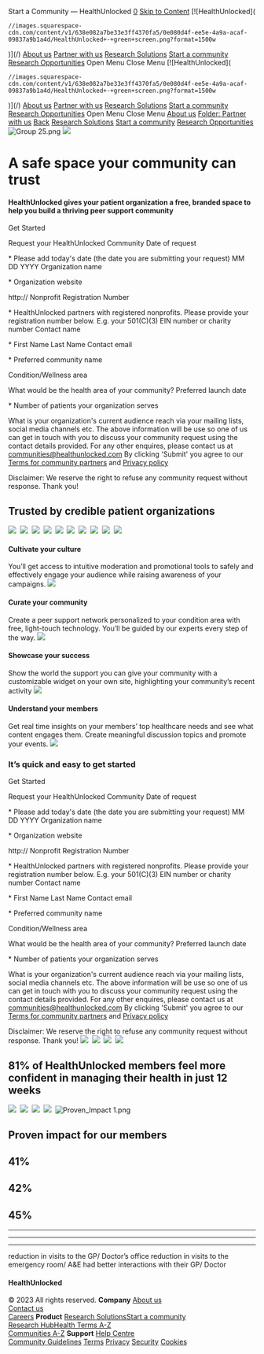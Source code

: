 
Start a Community — HealthUnlocked
[0](/cart)
[Skip to Content](#page) 
[![HealthUnlocked](
  
    //images.squarespace-cdn.com/content/v1/638e082a7be33e3ff4370fa5/0e080d4f-ee5e-4a9a-acaf-09837a9b1a4d/HealthUnlocked+-+green+screen.png?format=1500w
  
)](/)
[About us](/) 
[Partner with us](/partner-with-us) 
[Research Solutions](/research-solutions)
[Start a community](/start-a-community)
[Research Opportunities](/research-opportunities) 
Open Menu
Close Menu
[![HealthUnlocked](
  
    //images.squarespace-cdn.com/content/v1/638e082a7be33e3ff4370fa5/0e080d4f-ee5e-4a9a-acaf-09837a9b1a4d/HealthUnlocked+-+green+screen.png?format=1500w
  
)](/)
[About us](/) 
[Partner with us](/partner-with-us) 
[Research Solutions](/research-solutions)
[Start a community](/start-a-community)
[Research Opportunities](/research-opportunities) 
Open Menu
Close Menu
[About us](/)
[Folder:
Partner with us](/partner-with-us)
[Back](/)
[Research Solutions](/research-solutions)
[Start a community](/start-a-community)
[Research Opportunities](/research-opportunities)
![Group 25.png]()
![](https://images.squarespace-cdn.com/content/v1/638e082a7be33e3ff4370fa5/1f5ccd0d-4688-45ea-ab99-bce21f5728e5/header_colour_background_images+1.png)
![]()
# A safe space your community can trust
#### HealthUnlocked gives your patient organization a free, branded space to help you build a thriving peer support community
 
 Get Started
 
 
Request your HealthUnlocked Community
 Date of request
 
 \*
Please add today's date (the date you are submitting your request)
MM
DD
YYYY
 Organization name
 
 \*
 Organization website
 
 
http://
 Nonprofit Registration Number
 
 \*
HealthUnlocked partners with registered nonprofits. Please provide your registration number below.
E.g. your 501(C)(3) EIN number or charity number
 Contact name
 
 \*
First Name
Last Name
 Contact email
 
 \*
 Preferred community name
 
 
 Condition/Wellness area
 
 
What would be the health area of your community?
 Preferred launch date
 
 \*
 Number of patients your organization serves
 
 
What is your organization's current audience reach via your mailing lists, social media channels etc.
The above information will be use so one of us can get in touch with you to discuss your community request using the contact details provided. For any other enquires, please contact us at communities@healthunlocked.com
By clicking 'Submit' you agree to our [Terms for community partners](https://healthunlocked.com/policies/communities/terms) and [Privacy policy](https://healthunlocked.com/policies/privacy)  
  
Disclaimer: We reserve the right to refuse any community request without response.
Thank you!
## Trusted by credible patient organizations
![](https://images.squarespace-cdn.com/content/v1/638e082a7be33e3ff4370fa5/393eb6ec-053b-4bee-9b32-e829f6f3af10/green_sq_c25k_logo.png)
![]()
![](https://images.squarespace-cdn.com/content/v1/638e082a7be33e3ff4370fa5/400d21b1-f237-464e-87c3-285d5c222c07/Symbol-NHS.jpg)
![]()
![](https://images.squarespace-cdn.com/content/v1/638e082a7be33e3ff4370fa5/ed581671-5624-4219-962b-dcdbef5e2eb0/Layer+7.png)
![]()
![](https://images.squarespace-cdn.com/content/v1/638e082a7be33e3ff4370fa5/efe9557a-71a5-4abc-aef9-ecdde83244c7/British+Heart+Foundatio.png)
![]()
![](https://images.squarespace-cdn.com/content/v1/638e082a7be33e3ff4370fa5/b1a311dc-1cd2-482e-aa99-d3ad2cd0900d/unnamed.jpeg)
![]()
![](https://images.squarespace-cdn.com/content/v1/638e082a7be33e3ff4370fa5/f7173651-15fd-4aa7-bcd8-12c8401a1c61/Layer+2.png)
![]()
![](https://images.squarespace-cdn.com/content/v1/638e082a7be33e3ff4370fa5/a1e506ed-a73c-4e83-a5c8-17ee50ecd49c/auk.png)
![]()
![](https://images.squarespace-cdn.com/content/v1/638e082a7be33e3ff4370fa5/9f28d3ac-3e5e-49e0-a367-135248ecb3b7/7cd52b1ae1894b427fe416a3e5ec853f0dc4bd20-1000x439.png)
![]()
![](https://images.squarespace-cdn.com/content/v1/638e082a7be33e3ff4370fa5/de524db8-e9a3-44dd-8814-bd6b627adb17/British-Liver-Trust-Logo.png)
![]()
![](https://images.squarespace-cdn.com/content/v1/638e082a7be33e3ff4370fa5/19f09b4b-abb6-49b6-8a8f-3b905957dd7a/Layer+4.png)
![]()
#### 
#### Cultivate your culture
You’ll get access to intuitive moderation and promotional tools to safely and effectively engage your audience while raising awareness of your campaigns.
![](https://images.squarespace-cdn.com/content/v1/638e082a7be33e3ff4370fa5/ddd0b459-268d-4983-8db8-2a36a3c2f960/6.png)
![]()
#### 
#### Curate your community
Create a peer support network personalized to your condition area with free, light-touch technology. You’ll be guided by our experts every step of the way.
![](https://images.squarespace-cdn.com/content/v1/638e082a7be33e3ff4370fa5/8c2f1f23-fed9-4807-86c9-a712dfe8fb2f/7.png)
![]()
#### 
#### Showcase your success
Show the world the support you can give your community with a customizable widget on your own site, highlighting your community’s recent activity
![](https://images.squarespace-cdn.com/content/v1/638e082a7be33e3ff4370fa5/2ffe333f-ef39-4cf6-ade0-2a78d7123e44/8.png)
![]()
#### 
#### Understand your members
Get real time insights on your members’ top healthcare needs and see what content engages them. Create meaningful discussion topics and promote your events.
![](https://images.squarespace-cdn.com/content/v1/638e082a7be33e3ff4370fa5/fe20e8d0-1e49-4ffb-a49f-73c2411ae4ae/9.png)
![]()
### It’s quick and easy to get started
 
 Get Started
 
 
Request your HealthUnlocked Community
 Date of request
 
 \*
Please add today's date (the date you are submitting your request)
MM
DD
YYYY
 Organization name
 
 \*
 Organization website
 
 
http://
 Nonprofit Registration Number
 
 \*
HealthUnlocked partners with registered nonprofits. Please provide your registration number below.
E.g. your 501(C)(3) EIN number or charity number
 Contact name
 
 \*
First Name
Last Name
 Contact email
 
 \*
 Preferred community name
 
 
 Condition/Wellness area
 
 
What would be the health area of your community?
 Preferred launch date
 
 \*
 Number of patients your organization serves
 
 
What is your organization's current audience reach via your mailing lists, social media channels etc.
The above information will be use so one of us can get in touch with you to discuss your community request using the contact details provided. For any other enquires, please contact us at communities@healthunlocked.com
By clicking 'Submit' you agree to our [Terms for community partners](https://healthunlocked.com/policies/communities/terms) and [Privacy policy](https://healthunlocked.com/policies/privacy)  
  
Disclaimer: We reserve the right to refuse any community request without response.
Thank you!
![](https://images.squarespace-cdn.com/content/v1/638e082a7be33e3ff4370fa5/1670413146568-3ZCFY1X5QKR2IPJL0ZXO/unsplash-image-2EGNqazbAMk.jpg)
![]()
![](https://images.squarespace-cdn.com/content/v1/5ec321c2af33de48734cc929/1615225298850-6RK21Y7YG7VPMPS9NQT9/Rectangle+27.jpg)
![]()
![](https://images.squarespace-cdn.com/content/v1/638e082a7be33e3ff4370fa5/1670413386873-OCS37GTBZQV3NILWFBGJ/unsplash-image-G_acucnTJNw.jpg)
![]()
![](https://images.squarespace-cdn.com/content/v1/638e082a7be33e3ff4370fa5/1670413177383-5WDG3N2Z79XUX37R0270/unsplash-image-_H6wpor9mjs.jpg)
![]()
## 81% of HealthUnlocked members feel more confident in managing their health in just 12 weeks
![](https://images.squarespace-cdn.com/content/v1/5ec321c2af33de48734cc929/1615225259531-0HK0SKZ3FR5VOEIG39FB/Rectangle+26.jpg)
![]()
![](https://images.squarespace-cdn.com/content/v1/638e082a7be33e3ff4370fa5/1670413224637-1D5HV5826XRAZMWKTGL5/unsplash-image-GM5Yn5XRVqA.jpg)
![]()
![](https://images.squarespace-cdn.com/content/v1/638e082a7be33e3ff4370fa5/1670413881870-7HV1IYKA42D8K4SF4RUV/unsplash-image-Tzt2GzpJxwY.jpg)
![]()
![](https://images.squarespace-cdn.com/content/v1/5ec321c2af33de48734cc929/1615225152124-2OO1KV5YQU7UK50Q4DM5/Rectangle+25.jpg)
![]()
![Proven_Impact 1.png]()
## Proven impact for our members
## 41%
## 42%
## 45%
---
---
---
reduction in visits to the GP/ Doctor’s office
reduction in visits to the emergency room/ A&E
had better interactions with their GP/ Doctor
#### HealthUnlocked
  
© 2023 All rights reserved.
**Company** 
[About us](https://about.healthunlocked.com)  
[Contact us](https://support.healthunlocked.com#contact)  
[Careers](https://about.healthunlocked.com/careers)
**Product**
[Research Solutions](https://about.healthunlocked.com/research-solutions)[Start a community](https://about.healthunlocked.com/start-a-community)  
[Research Hub](/research-hub)[Health Terms A-Z](https://healthunlocked.com/tags)  
[Communities A-Z](https://healthunlocked.com/communities)
**Support**
[Help Centre](https://support.healthunlocked.com)  
[Community Guidelines](https://support.healthunlocked.com/article/11-community-guidelines)
[Terms](https://support.healthunlocked.com/article/147-terms) 
[Privacy](https://support.healthunlocked.com/article/148-privacy)
[Security](https://support.healthunlocked.com/article/148-privacy)
[Cookies](https://support.healthunlocked.com/article/150-cookies)
